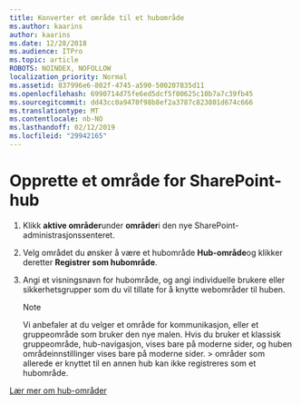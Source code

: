 ```yaml
---
title: Konverter et område til et hubområde
ms.author: kaarins
author: kaarins
ms.date: 12/28/2018
ms.audience: ITPro
ms.topic: article
ROBOTS: NOINDEX, NOFOLLOW
localization_priority: Normal
ms.assetid: 837996e6-802f-4745-a590-500207835d11
ms.openlocfilehash: 6990714d75fe6ed5dcf5f00625c10b7a7c39fb45
ms.sourcegitcommit: dd43cc0a9470f98b8ef2a3787c823801d674c666
ms.translationtype: MT
ms.contentlocale: nb-NO
ms.lasthandoff: 02/12/2019
ms.locfileid: "29942165"
---
```

# <a name="create-a-sharepoint-hub-site"></a>Opprette et område for SharePoint-hub

1. Klikk **aktive områder**under **områder**i den nye SharePoint-administrasjonssenteret. 
    
2. Velg området du ønsker å være et hubområde **Hub-område**og klikker deretter **Registrer som hubområde**. 
    
3. Angi et visningsnavn for hubområde, og angi individuelle brukere eller sikkerhetsgrupper som du vil tillate for å knytte webområder til huben.
    
    > [!NOTE]
    >  Vi anbefaler at du velger et område for kommunikasjon, eller et gruppeområde som bruker den nye malen. Hvis du bruker et klassisk gruppeområde, hub-navigasjon, vises bare på moderne sider, og huben områdeinnstillinger vises bare på moderne sider. > områder som allerede er knyttet til en annen hub kan ikke registreres som et hubområde. 
  
[Lær mer om hub-områder](https://go.microsoft.com/fwlink/?linkid=869149)
  

